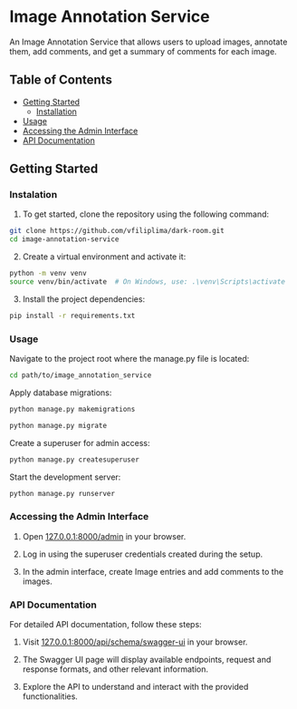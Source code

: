 # Image Annotation Service

An Image Annotation Service that allows users to upload images, annotate them, add comments, and get a summary of comments for each image.

## Table of Contents
- [Getting Started](#getting-started)
  - [Installation](#installation)
- [Usage](#usage)
- [Accessing the Admin Interface](#accessing-the-admin-interface)
- [API Documentation](#api-documentation)

  
## Getting Started

### Instalation

1. To get started, clone the repository using the following command:

```bash
git clone https://github.com/vfiliplima/dark-room.git
cd image-annotation-service
```

2. Create a virtual environment and activate it:

```bash
python -m venv venv
source venv/bin/activate  # On Windows, use: .\venv\Scripts\activate
```

3. Install the project dependencies:

```bash
pip install -r requirements.txt
```

### Usage

Navigate to the project root where the manage.py file is located:

```bash
cd path/to/image_annotation_service
```

Apply database migrations:

```bash
python manage.py makemigrations
```

```bash
python manage.py migrate
```

Create a superuser for admin access:

```bash
python manage.py createsuperuser
```

Start the development server:

```bash
python manage.py runserver
```

### Accessing the Admin Interface

1. Open [127.0.0.1:8000/admin](http://127.0.0.1:8000/admin) in your browser.

2. Log in using the superuser credentials created during the setup.

3. In the admin interface, create Image entries and add comments to the images.


### API Documentation

For detailed API documentation, follow these steps:

1. Visit [127.0.0.1:8000/api/schema/swagger-ui](http://127.0.0.1:8000/api/schema/swagger-ui) in your browser.

2. The Swagger UI page will display available endpoints, request and response formats, and other relevant information.

3. Explore the API to understand and interact with the provided functionalities.
